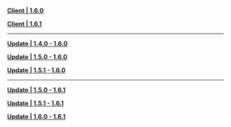 **[Client | 1.6.0](https://autopatchhkws.yuanshen.com/client_app/pc_mihoyo/20210609_15f555799e5d6233/GenshinImpact_1.6.0.zip)**

**[Client | 1.6.1](https://autopatchhkws.yuanshen.com/client_app/pc_mihoyo/20210609_eea40505c6337fd1/GenshinImpact_1.6.1.zip)**

---

**[Update | 1.4.0 - 1.6.0](https://autopatchhkws.yuanshen.com/client_app/update/hk4e_global/10/game_1.4.0_1.6.0_diff_IVpmib6ENOkQ0U8f.zip)**

**[Update | 1.5.0 - 1.6.0](https://autopatchhkws.yuanshen.com/client_app/update/hk4e_global/10/game_1.5.0_1.6.0_diff_1nwTQzkNpqftuRPE.zip)**

**[Update | 1.5.1 - 1.6.0](https://autopatchhkws.yuanshen.com/client_app/update/hk4e_global/10/game_1.5.1_1.6.0_diff_jVasZSurGCqb1PYx.zip)**

---

**[Update | 1.5.0 - 1.6.1](https://autopatchhkws.yuanshen.com/client_app/update/hk4e_global/10/game_1.5.0_1.6.1_diff_jRaDqCViH5ZwBeMU.zip)**

**[Update | 1.5.1 - 1.6.1](https://autopatchhkws.yuanshen.com/client_app/update/hk4e_global/10/game_1.5.1_1.6.1_diff_qTZ0thJzedLnAHsc.zip)**

**[Update | 1.6.0 - 1.6.1](https://autopatchhkws.yuanshen.com/client_app/update/hk4e_global/10/game_1.6.0_1.6.1_diff_nUOVRNMH4fb1tJsC.zip)**

